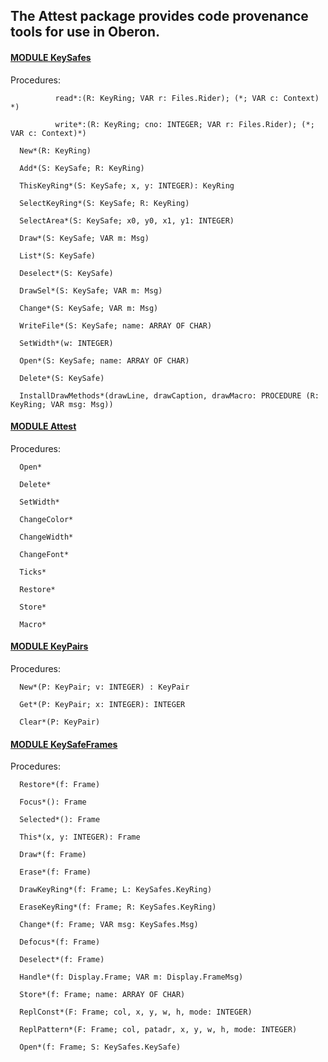 ## The Attest package provides code provenance tools for use in Oberon.


#### [MODULE KeySafes](https://github.com/io-core/Attest/blob/main/KeySafes.Mod)
Procedures:
```
          read*:(R: KeyRing; VAR r: Files.Rider); (*; VAR c: Context) *)

          write*:(R: KeyRing; cno: INTEGER; VAR r: Files.Rider); (*; VAR c: Context)*)

  New*(R: KeyRing)

  Add*(S: KeySafe; R: KeyRing)

  ThisKeyRing*(S: KeySafe; x, y: INTEGER): KeyRing

  SelectKeyRing*(S: KeySafe; R: KeyRing)

  SelectArea*(S: KeySafe; x0, y0, x1, y1: INTEGER)

  Draw*(S: KeySafe; VAR m: Msg)

  List*(S: KeySafe)

  Deselect*(S: KeySafe)

  DrawSel*(S: KeySafe; VAR m: Msg)

  Change*(S: KeySafe; VAR m: Msg)

  WriteFile*(S: KeySafe; name: ARRAY OF CHAR)

  SetWidth*(w: INTEGER)

  Open*(S: KeySafe; name: ARRAY OF CHAR)

  Delete*(S: KeySafe)

  InstallDrawMethods*(drawLine, drawCaption, drawMacro: PROCEDURE (R: KeyRing; VAR msg: Msg))

```

#### [MODULE Attest](https://github.com/io-core/Attest/blob/main/Attest.Mod)
Procedures:
```
  Open*

  Delete*

  SetWidth*

  ChangeColor*

  ChangeWidth*

  ChangeFont*

  Ticks*

  Restore*

  Store*

  Macro*

```

#### [MODULE KeyPairs](https://github.com/io-core/Attest/blob/main/KeyPairs.Mod)
Procedures:
```
  New*(P: KeyPair; v: INTEGER) : KeyPair

  Get*(P: KeyPair; x: INTEGER): INTEGER

  Clear*(P: KeyPair)

```

#### [MODULE KeySafeFrames](https://github.com/io-core/Attest/blob/main/KeySafeFrames.Mod)
Procedures:
```
  Restore*(f: Frame)

  Focus*(): Frame

  Selected*(): Frame

  This*(x, y: INTEGER): Frame

  Draw*(f: Frame)

  Erase*(f: Frame)

  DrawKeyRing*(f: Frame; L: KeySafes.KeyRing)

  EraseKeyRing*(f: Frame; R: KeySafes.KeyRing)

  Change*(f: Frame; VAR msg: KeySafes.Msg)

  Defocus*(f: Frame)

  Deselect*(f: Frame)

  Handle*(f: Display.Frame; VAR m: Display.FrameMsg)

  Store*(f: Frame; name: ARRAY OF CHAR)

  ReplConst*(F: Frame; col, x, y, w, h, mode: INTEGER)

  ReplPattern*(F: Frame; col, patadr, x, y, w, h, mode: INTEGER)

  Open*(f: Frame; S: KeySafes.KeySafe)

```
